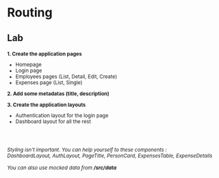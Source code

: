 <!-- .slide: class="exercice" -->

<h1 id="routing" style="margin-bottom: 30px;">Routing</h1>

## Lab

<small>

**1. Create the application pages**

- Homepage
- Login page
- Employees pages (List, Detail, Edit, Create)
- Expenses page (List, Single)

**2. Add some metadatas (title, description)**

**3. Create the application layouts**

- Authentication layout for the login page
- Dashboard layout for all the rest

<br/>
<br/>

_Styling isn't important. You can help yourself to these components :_<br/>
_DashboardLayout, AuthLayout, PageTitle, PersonCard, ExpensesTable, ExpenseDetails_ <br/><br/>
_You can also use mocked data from **/src/data**_

</small>
